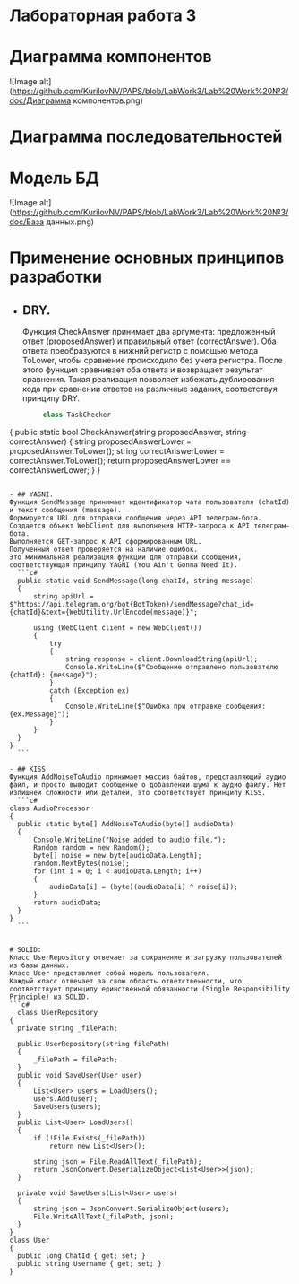 # Лабораторная работа 3

# Диаграмма компонентов
 ![Image alt](https://github.com/KurilovNV/PAPS/blob/LabWork3/Lab%20Work%20№3/doc/Диаграмма компонентов.png)


 # Диаграмма последовательностей



# Модель БД
 ![Image alt](https://github.com/KurilovNV/PAPS/blob/LabWork3/Lab%20Work%20№3/doc/База данных.png)

 # Применение основных принципов разработки
- ## DRY.
  Функция CheckAnswer принимает два аргумента: предложенный ответ (proposedAnswer) и правильный ответ (correctAnswer).
  Оба ответа преобразуются в нижний регистр с помощью метода ToLower, чтобы сравнение происходило без учета регистра.
  После этого функция сравнивает оба ответа и возвращает результат сравнения.
  Такая реализация позволяет избежать дублирования кода при сравнении ответов на различные задания, соответствуя принципу DRY.
  ```c#
       class TaskChecker
{
    public static bool CheckAnswer(string proposedAnswer, string correctAnswer)
    {
        string proposedAnswerLower = proposedAnswer.ToLower();
        string correctAnswerLower = correctAnswer.ToLower();
        return proposedAnswerLower == correctAnswerLower;
    }
}
  ```

  - ## YAGNI.
  Функция SendMessage принимает идентификатор чата пользователя (chatId) и текст сообщения (message).
  Формируется URL для отправки сообщения через API телеграм-бота.
  Создается объект WebClient для выполнения HTTP-запроса к API телеграм-бота.
  Выполняется GET-запрос к API сформированным URL.
  Полученный ответ проверяется на наличие ошибок.
  Это минимальная реализация функции для отправки сообщения, соответствующая принципу YAGNI (You Ain't Gonna Need It).
    ```c#
    public static void SendMessage(long chatId, string message)
    {
        string apiUrl = $"https://api.telegram.org/bot{BotToken}/sendMessage?chat_id={chatId}&text={WebUtility.UrlEncode(message)}";

        using (WebClient client = new WebClient())
        {
            try
            {
                string response = client.DownloadString(apiUrl);
                Console.WriteLine($"Сообщение отправлено пользователю {chatId}: {message}");
            }
            catch (Exception ex)
            {
                Console.WriteLine($"Ошибка при отправке сообщения: {ex.Message}");
            }
        }
    }
}
    ```
    
  - ## KISS
  Функция AddNoiseToAudio принимает массив байтов, представляющий аудио файл, и просто выводит сообщение о добавлении шума к аудио файлу. Нет излишней сложности или деталей, это соответствует принципу KISS.
    ```c#
class AudioProcessor
{
    public static byte[] AddNoiseToAudio(byte[] audioData)
    {
        Console.WriteLine("Noise added to audio file.");
        Random random = new Random();
        byte[] noise = new byte[audioData.Length];
        random.NextBytes(noise);
        for (int i = 0; i < audioData.Length; i++)
        {
            audioData[i] = (byte)(audioData[i] ^ noise[i]);
        }
        return audioData;
    }
}
    ```

  
# SOLID:
Класс UserRepository отвечает за сохранение и загрузку пользователей из базы данных. 
Класс User представляет собой модель пользователя.
Каждый класс отвечает за свою область ответственности, что соответствует принципу единственной обязанности (Single Responsibility Principle) из SOLID.
  ```c#
    class UserRepository
{
    private string _filePath;

    public UserRepository(string filePath)
    {
        _filePath = filePath;
    }
    public void SaveUser(User user)
    {
        List<User> users = LoadUsers();
        users.Add(user);
        SaveUsers(users);
    }
    public List<User> LoadUsers()
    {
        if (!File.Exists(_filePath))
            return new List<User>();

        string json = File.ReadAllText(_filePath);
        return JsonConvert.DeserializeObject<List<User>>(json);
    }

    private void SaveUsers(List<User> users)
    {
        string json = JsonConvert.SerializeObject(users);
        File.WriteAllText(_filePath, json);
    }
}
class User
{
    public long ChatId { get; set; }
    public string Username { get; set; }
}
  ```
